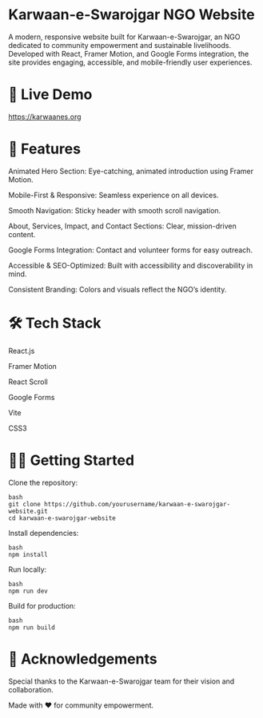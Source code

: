 # Karwaan-e-Swarojgar NGO Website
A modern, responsive website built for Karwaan-e-Swarojgar, an NGO dedicated to community empowerment and sustainable livelihoods.
Developed with React, Framer Motion, and Google Forms integration, the site provides engaging, accessible, and mobile-friendly user experiences.

# 🚀 Live Demo
https://karwaanes.org

# 📝 Features
Animated Hero Section: Eye-catching, animated introduction using Framer Motion.

Mobile-First & Responsive: Seamless experience on all devices.

Smooth Navigation: Sticky header with smooth scroll navigation.

About, Services, Impact, and Contact Sections: Clear, mission-driven content.

Google Forms Integration: Contact and volunteer forms for easy outreach.

Accessible & SEO-Optimized: Built with accessibility and discoverability in mind.

Consistent Branding: Colors and visuals reflect the NGO’s identity.

# 🛠️ Tech Stack
React.js

Framer Motion

React Scroll

Google Forms

Vite

CSS3


# 🧑‍💻 Getting Started
Clone the repository:
```
bash
git clone https://github.com/yourusername/karwaan-e-swarojgar-website.git
cd karwaan-e-swarojgar-website
```
Install dependencies:
```
bash
npm install
```
Run locally:
```
bash
npm run dev
```
Build for production:
```
bash
npm run build
```
# 🙏 Acknowledgements
Special thanks to the Karwaan-e-Swarojgar team for their vision and collaboration.

Made with ❤️ for community empowerment.
